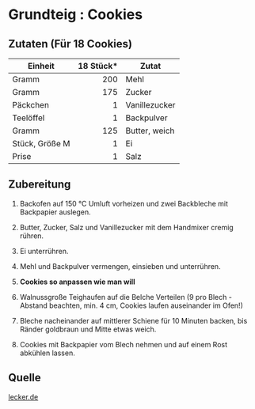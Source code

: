 # Grundteig : Cookies

## Zutaten (Für 18 Cookies)

| Einheit        | 18 Stück* | Zutat         |
|----------------|----------:|---------------|
| Gramm          | 200       | Mehl          |
| Gramm          | 175       | Zucker        |
| Päckchen       | 1         | Vanillezucker |
| Teelöffel      | 1         | Backpulver    |
| Gramm          | 125       | Butter, weich |
| Stück, Größe M | 1         | Ei            |
| Prise          | 1         | Salz          |

## Zubereitung

1. Backofen auf 150 °C Umluft vorheizen und zwei Backbleche mit Backpapier
   auslegen.

2. Butter, Zucker, Salz und Vanillezucker mit dem Handmixer cremig rühren.

3. Ei unterrühren.

4. Mehl und Backpulver vermengen, einsieben und unterrühren.

5. **Cookies so anpassen wie man will**

6. Walnussgroße Teighaufen auf die Belche Verteilen (9 pro Blech - Abstand
   beachten, min. 4 cm, Cookies laufen auseinander im Ofen!)

7. Bleche nacheinander auf mittlerer Schiene für 10 Minuten backen, bis Ränder
   goldbraun und Mitte etwas weich.

8. Cookies mit Backpapier vom Blech nehmen und auf einem Rost abkühlen lassen.

## Quelle

[lecker.de](https://www.lecker.de/cookies-der-grundteig-15241.html)
